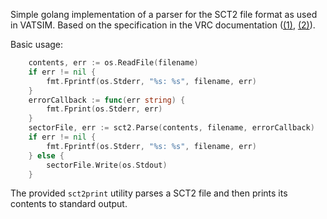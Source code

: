 
Simple golang implementation of a parser for the SCT2 file format as used
in VATSIM.  Based on the specification in the VRC documentation
([(1)](https://vrc.rosscarlson.dev/docs/doc.php?page=appendix_g),
[(2)](https://vrc.rosscarlson.dev/docs/doc.php?page=appendix_f])).

Basic usage:
```go
	contents, err := os.ReadFile(filename)
	if err != nil {
		fmt.Fprintf(os.Stderr, "%s: %s", filename, err)
	}
	errorCallback := func(err string) {
		fmt.Fprint(os.Stderr, err)
	}
	sectorFile, err := sct2.Parse(contents, filename, errorCallback)
	if err != nil {
		fmt.Fprintf(os.Stderr, "%s: %s", filename, err)
	} else {
		sectorFile.Write(os.Stdout)
	}
```

The provided `sct2print` utility parses a SCT2 file and then prints its
contents to standard output.
